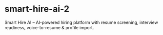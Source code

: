 # smart-hire-ai-2
Smart Hire AI – AI-powered hiring platform with resume screening, interview readiness, voice-to-resume &amp; profile import.
